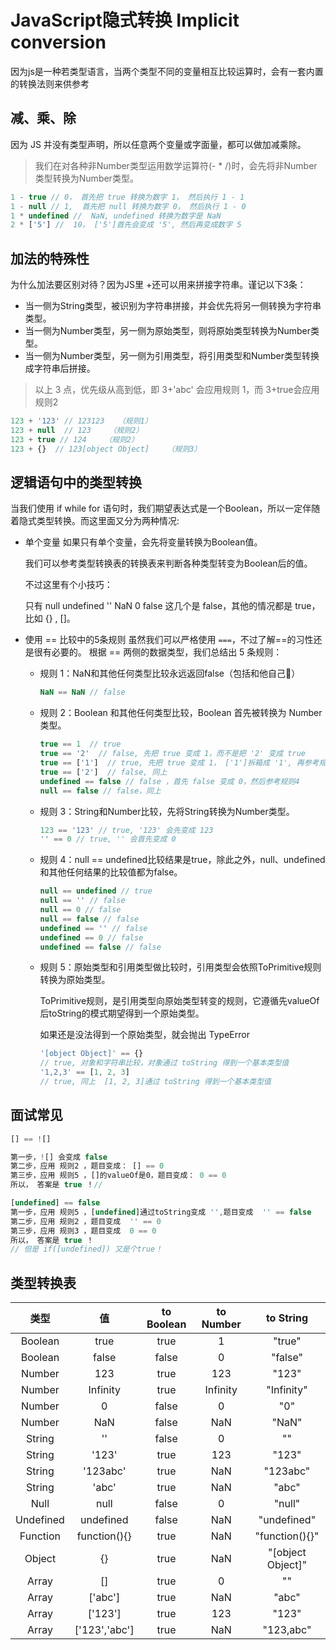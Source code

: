 # JavaScript隐式转换 Implicit conversion

因为js是一种若类型语言，当两个类型不同的变量相互比较运算时，会有一套内置的转换法则来供参考



## 减、乘、除
因为 JS 并没有类型声明，所以任意两个变量或字面量，都可以做加减乘除。

> 我们在对各种非Number类型运用数学运算符(- * /)时，会先将非Number类型转换为Number类型。

```js 
1 - true // 0， 首先把 true 转换为数字 1， 然后执行 1 - 1
1 - null // 1,  首先把 null 转换为数字 0， 然后执行 1 - 0
1 * undefined //  NaN, undefined 转换为数字是 NaN
2 * ['5'] //  10， ['5']首先会变成 '5', 然后再变成数字 5
```

## 加法的特殊性
为什么加法要区别对待？因为JS里 +还可以用来拼接字符串。谨记以下3条：

- 当一侧为String类型，被识别为字符串拼接，并会优先将另一侧转换为字符串类型。
- 当一侧为Number类型，另一侧为原始类型，则将原始类型转换为Number类型。
- 当一侧为Number类型，另一侧为引用类型，将引用类型和Number类型转换成字符串后拼接。

> 以上 3 点，优先级从高到低，即 3+'abc' 会应用规则 1，而 3+true会应用规则2

```js
123 + '123' // 123123   （规则1）
123 + null  // 123    （规则2）
123 + true // 124    （规则2）
123 + {}  // 123[object Object]    （规则3）
```

## 逻辑语句中的类型转换

当我们使用 if while for 语句时，我们期望表达式是一个Boolean，所以一定伴随着隐式类型转换。而这里面又分为两种情况:

- 单个变量
    如果只有单个变量，会先将变量转换为Boolean值。

    我们可以参考类型转换表的转换表来判断各种类型转变为Boolean后的值。

    不过这里有个小技巧：

    只有 null undefined '' NaN 0 false 这几个是 false，其他的情况都是 true，比如 {} , []。

- 使用 == 比较中的5条规则
    虽然我们可以严格使用 ``===``，不过了解==的习性还是很有必要的。
    根据 == 两侧的数据类型，我们总结出 5 条规则：

    - 规则 1：NaN和其他任何类型比较永远返回false（包括和他自己）
        ```js 
        NaN == NaN // false
        ```
    - 规则 2：Boolean 和其他任何类型比较，Boolean 首先被转换为 Number 类型。
        ```js
        true == 1  // true 
        true == '2'  // false, 先把 true 变成 1，而不是把 '2' 变成 true
        true == ['1']  // true, 先把 true 变成 1， ['1']拆箱成 '1', 再参考规则3
        true == ['2']  // false, 同上
        undefined == false // false ，首先 false 变成 0，然后参考规则4
        null == false // false，同上
        ```

    - 规则 3：String和Number比较，先将String转换为Number类型。 
        ```js
        123 == '123' // true, '123' 会先变成 123
        '' == 0 // true, '' 会首先变成 0
        ```
    - 规则 4：null == undefined比较结果是true，除此之外，null、undefined和其他任何结果的比较值都为false。

        ```js
        null == undefined // true
        null == '' // false
        null == 0 // false
        null == false // false
        undefined == '' // false
        undefined == 0 // false
        undefined == false // false
        ```
    - 规则 5：原始类型和引用类型做比较时，引用类型会依照ToPrimitive规则转换为原始类型。
    
        ToPrimitive规则，是引用类型向原始类型转变的规则，它遵循先valueOf后toString的模式期望得到一个原始类型。

        如果还是没法得到一个原始类型，就会抛出 TypeError

        ```js
        '[object Object]' == {} 
        // true, 对象和字符串比较，对象通过 toString 得到一个基本类型值
        '1,2,3' == [1, 2, 3] 
        // true, 同上  [1, 2, 3]通过 toString 得到一个基本类型值
        ```

## 面试常见
``` js
[] == ![]

第一步，![] 会变成 false
第二步，应用 规则2 ，题目变成： [] == 0
第三步，应用 规则5 ，[]的valueOf是0，题目变成： 0 == 0
所以， 答案是 true ！//
```


```js
[undefined] == false
第一步，应用 规则5 ，[undefined]通过toString变成 '',题目变成  '' == false
第二步，应用 规则2 ，题目变成  '' == 0
第三步，应用 规则3 ，题目变成  0 == 0
所以， 答案是 true ！
// 但是 if([undefined]) 又是个true！
```
## 类型转换表

|类型|值|to Boolean|to Number| to String|
|:---:|:---:|:---:|:---:|:---:|
|Boolean|true|true|1|"true"|
|Boolean|false|false|0|"false"|
|Number|123|true|123|"123"|
|Number|Infinity|true|Infinity|"Infinity"|
|Number|0|false|0|"0"|
|Number|NaN|false|NaN|"NaN"|
|String|''|false|0|""|
|String|'123'|true|123|"123"|
|String|'123abc'|true|NaN|"123abc"|
|String|'abc'|true|NaN|"abc"|
|Null|null|false|0|"null"|
|Undefined|undefined|false|NaN|"undefined"|
|Function|function(){}|true|NaN|"function(){}"|
|Object|{}|true|NaN|"[object Object]"|
|Array|[]|true|0|""|
|Array|['abc']|true|NaN|"abc"|
|Array|['123']|true|123|"123"|
|Array|['123','abc']|true|NaN|"123,abc"|